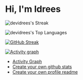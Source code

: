 # Hi, I'm Idrees

![devidrees's Streak](https://github-readme-streak-stats.herokuapp.com/?user=devidrees&theme=vue-dark&hide_border=true)

![devidrees's Top Languages](https://github-readme-stats.vercel.app/api/top-langs/?username=devidrees&theme=vue-dark&show_icons=true&hide_border=true&layout=compact)

[![GitHub Streak](https://streak-stats.demolab.com/?user=devidrees&theme=vue-dark)](https://git.io/streak-stats)

[![Activity graph](https://github-readme-activity-graph.vercel.app/graph?username=devidrees&theme=vue)](https://github.com/devidrees/github-readme-activity-graph)


- [Activity Graph](https://github.com/ashutosh00710/github-readme-activity-graph) 
- [Create your own github stats](https://gh-stats-gen.vercel.app/)
- [Create your own profile readme](https://docs.github.com/en/account-and-profile/setting-up-and-managing-your-github-profile/customizing-your-profile/managing-your-profile-readme)
